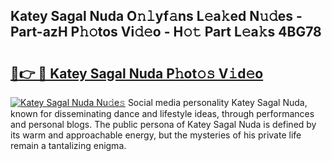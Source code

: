 ## Katey Sagal Nuda O𝚗𝚕yf𝚊ns L𝚎a𝚔ed N𝚞𝚍es - Part-azH P𝚑𝚘tos Vi𝚍𝚎o - H𝚘𝚝 Part L𝚎a𝚔s 4BG78

# <h2><a href="http://kf354w.oniu.top/?m=Katey+Sagal+Nuda">🔗👉 🔴 Katey Sagal Nuda P𝚑ot𝚘𝚜 V𝚒d𝚎o</a></h2>

[![Katey Sagal Nuda Nu𝚍e𝚜](https://i.imgur.com/0qMVB7G.gif)](http://kf354w.oniu.top/?m=Katey+Sagal+Nuda)
Social media personality Katey Sagal Nuda, known for disseminating dance and lifestyle ideas, through performances and personal blogs. The public persona of Katey Sagal Nuda is defined by its warm and approachable energy, but the mysteries of his private life remain a tantalizing enigma.  
